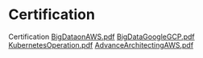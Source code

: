 # Certification
Certification
[BigDataonAWS.pdf](https://github.com/ellisme81/Certification/files/7967179/BigDataonAWS.pdf)
[BigDataGoogleGCP.pdf](https://github.com/ellisme81/Certification/files/7967181/BigDataGoogleGCP.pdf)
[KubernetesOperation.pdf](https://github.com/ellisme81/Certification/files/7967182/KubernetesOperation.pdf)
[AdvanceArchitectingAWS.pdf](https://github.com/ellisme81/Certification/files/7967183/AdvanceArchitectingAWS.pdf)
